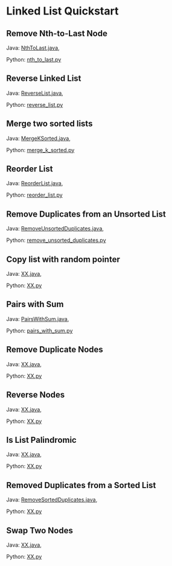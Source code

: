 # Linked List Quickstart

## Remove Nth-to-Last Node
Java: [NthToLast.java](https://github.com/samgh/6-Weeks-to-Interview-Ready/blob/master/quickstart_guides/linked_lists/java/NthToLast.java),

Python: [nth_to_last.py](https://github.com/samgh/6-Weeks-to-Interview-Ready/blob/master/quickstart_guides/linked_lists/python/nth_to_last.py)

## Reverse Linked List
Java: [ReverseList.java](https://github.com/samgh/6-Weeks-to-Interview-Ready/blob/master/quickstart_guides/linked_lists/java/ReverseList.java),

Python: [reverse_list.py](https://github.com/samgh/6-Weeks-to-Interview-Ready/blob/master/quickstart_guides/linked_lists/python/reverse_list.py)

## Merge two sorted lists
Java: [MergeKSorted.java](https://github.com/samgh/6-Weeks-to-Interview-Ready/blob/master/quickstart_guides/linked_lists/java/MergeKLists.java),

Python: [merge_k_sorted.py](https://github.com/samgh/6-Weeks-to-Interview-Ready/blob/master/quickstart_guides/linked_lists/python/merge_k_sorted.py)

## Reorder List
Java: [ReorderList.java](https://github.com/samgh/6-Weeks-to-Interview-Ready/blob/master/quickstart_guides/linked_lists/java/ReorderList.java),

Python: [reorder_list.py](https://github.com/samgh/6-Weeks-to-Interview-Ready/blob/master/quickstart_guides/linked_lists/python/reorder_list.py)

## Remove Duplicates from an Unsorted List
Java: [RemoveUnsortedDuplicates.java](https://github.com/samgh/6-Weeks-to-Interview-Ready/blob/master/quickstart_guides/linked_lists/java/RemoveUnsortedDuplicates.java),

Python: [remove_unsorted_duplicates.py](https://github.com/samgh/6-Weeks-to-Interview-Ready/blob/master/quickstart_guides/linked_lists/python/remove_unsorted_duplicates.py)

## Copy list with random pointer
Java: [XX.java](https://github.com/samgh/6-Weeks-to-Interview-Ready/blob/master/quickstart_guides/linked_lists/java/XX.java),

Python: [XX.py](https://github.com/samgh/6-Weeks-to-Interview-Ready/blob/master/quickstart_guides/linked_lists/python/XX.py)

## Pairs with Sum
Java: [PairsWithSum.java](https://github.com/samgh/6-Weeks-to-Interview-Ready/blob/master/quickstart_guides/linked_lists/java/PairsWithSum.java),

Python: [pairs_with_sum.py](https://github.com/samgh/6-Weeks-to-Interview-Ready/blob/master/quickstart_guides/linked_lists/python/pairs_with_sum.py)

## Remove Duplicate Nodes
Java: [XX.java](https://github.com/samgh/6-Weeks-to-Interview-Ready/blob/master/quickstart_guides/linked_lists/java/XX.java),

Python: [XX.py](https://github.com/samgh/6-Weeks-to-Interview-Ready/blob/master/quickstart_guides/linked_lists/python/XX.py)

## Reverse Nodes
Java: [XX.java](https://github.com/samgh/6-Weeks-to-Interview-Ready/blob/master/quickstart_guides/linked_lists/java/XX.java),

Python: [XX.py](https://github.com/samgh/6-Weeks-to-Interview-Ready/blob/master/quickstart_guides/linked_lists/python/XX.py)

## Is List Palindromic
Java: [XX.java](https://github.com/samgh/6-Weeks-to-Interview-Ready/blob/master/quickstart_guides/linked_lists/java/XX.java),

Python: [XX.py](https://github.com/samgh/6-Weeks-to-Interview-Ready/blob/master/quickstart_guides/linked_lists/python/XX.py)

## Removed Duplicates from a Sorted List
Java: [RemoveSortedDuplicates.java](https://github.com/samgh/6-Weeks-to-Interview-Ready/blob/master/quickstart_guides/linked_lists/java/RemoveSortedDuplicates.java),

Python: [XX.py](https://github.com/samgh/6-Weeks-to-Interview-Ready/blob/master/quickstart_guides/linked_lists/python/XX.py)

## Swap Two Nodes
Java: [XX.java](https://github.com/samgh/6-Weeks-to-Interview-Ready/blob/master/quickstart_guides/linked_lists/java/XX.java),

Python: [XX.py](https://github.com/samgh/6-Weeks-to-Interview-Ready/blob/master/quickstart_guides/linked_lists/python/XX.py)
